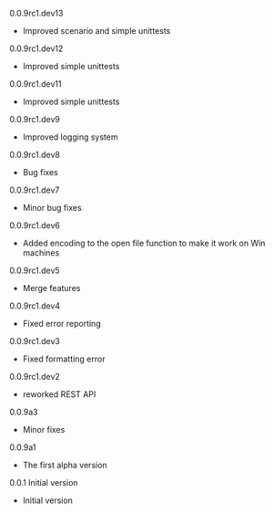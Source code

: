 0.0.9rc1.dev13
- Improved scenario and simple unittests

0.0.9rc1.dev12
- Improved simple unittests

0.0.9rc1.dev11
- Improved simple unittests

0.0.9rc1.dev9
- Improved logging system

0.0.9rc1.dev8
- Bug fixes

0.0.9rc1.dev7
- Minor bug fixes

0.0.9rc1.dev6
- Added encoding to the open file function to make it work on Win machines

0.0.9rc1.dev5
- Merge features

0.0.9rc1.dev4
- Fixed error reporting

0.0.9rc1.dev3
- Fixed formatting error

0.0.9rc1.dev2
- reworked REST API

0.0.9a3
- Minor fixes

0.0.9a1
- The first alpha version

0.0.1 Initial version
- Initial version
